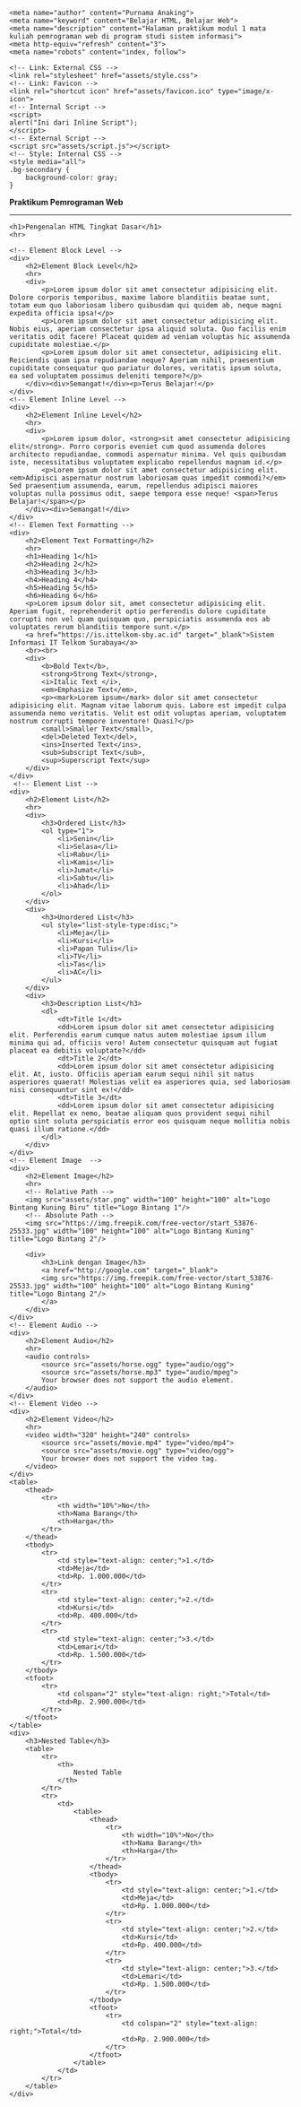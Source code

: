 <html>

<head>
    <meta charset="UTF-8">
    <meta http-equiv="X-UA-Compatible" content="IE=edge">
    <meta name="viewport" content="width=device-width, initial-scale=1.0">
    <title>Pengenalan HTML Tingkat Dasar</title>

    <meta name="author" content="Purnama Anaking">
    <meta name="keyword" content="Belajar HTML, Belajar Web">
    <meta name="description" content="Halaman praktikum modul 1 mata kuliah pemrograman web di program studi sistem informasi">
    <meta http-equiv="refresh" content="3">
    <meta name="robots" content="index, follow">

    <!-- Link: External CSS -->
    <link rel="stylesheet" href="assets/style.css">
    <!-- Link: Favicon -->
    <link rel="shortcut icon" href="assets/favicon.ico" type="image/x-icon">
    <!-- Internal Script -->
    <script>
    alert("Ini dari Inline Script");
    </script>
    <!-- External Script -->
    <script src="assets/script.js"></script>
    <!-- Style: Internal CSS -->
    <style media="all">
    .bg-secondary {
        background-color: gray;
    }
</style>
<style>
    table {
        border-spacing: 0;
        border-collapse: collapse;
        width: 100%;
    }

    th, td {
        border: solid 1px black;
        padding: 10px;
    }

    th {
        background-color: lightsteelblue;
    }

    tfoot {
        font-weight: bold;
    }

</style>
</head>

<body>
    <strong>Praktikum Pemrograman Web</strong>
    <hr>

    <h1>Pengenalan HTML Tingkat Dasar</h1> 
    <hr>

    <!-- Element Block Level -->
    <div>
        <h2>Element Block Level</h2>
        <hr>
        <div>
            <p>Lorem ipsum dolor sit amet consectetur adipisicing elit. Dolore corporis temporibus, maxime labore blanditiis beatae sunt, totam eum quo laboriosam libero quibusdam qui quidem ab, neque magni expedita officia ipsa!</p>
            <p>Lorem ipsum dolor sit amet consectetur adipisicing elit. Nobis eius, aperiam consectetur ipsa aliquid soluta. Quo facilis enim veritatis odit facere! Placeat quidem ad veniam voluptas hic assumenda cupiditate molestiae.</p>
            <p>Lorem ipsum dolor sit amet consectetur, adipisicing elit. Reiciendis quam ipsa repudiandae neque? Aperiam nihil, praesentium cupiditate consequatur quo pariatur dolores, veritatis ipsum soluta, ea sed voluptatem possimus deleniti tempore?</p>
        </div><div>Semangat!</div><p>Terus Belajar!</p>
    </div>
    <!-- Element Inline Level -->
    <div>
        <h2>Element Inline Level</h2>
        <hr>
        <div>
            <p>Lorem ipsum dolor, <strong>sit amet consectetur adipisicing elit</strong>. Porro corporis eveniet cum quod assumenda dolores architecto repudiandae, commodi aspernatur minima. Vel quis quibusdam iste, necessitatibus voluptatem explicabo repellendus magnam id.</p>
            <p>Lorem ipsum dolor sit amet consectetur adipisicing elit. <em>Adipisci aspernatur nostrum laboriosam quas impedit commodi?</em> Sed praesentium assumenda, earum, repellendus adipisci maiores voluptas nulla possimus odit, saepe tempora esse neque! <span>Terus Belajar!</span></p>
        </div><div>Semangat!</div>
    </div>
    <!-- Elemen Text Formatting -->
    <div>
        <h2>Element Text Formatting</h2>
        <hr>
        <h1>Heading 1</h1>
        <h2>Heading 2</h2>
        <h3>Heading 3</h3>
        <h4>Heading 4</h4>
        <h5>Heading 5</h5>
        <h6>Heading 6</h6>
        <p>Lorem ipsum dolor sit, amet consectetur adipisicing elit. Aperiam fugit, reprehenderit optio perferendis dolore cupiditate corrupti non vel quam quisquam quo, perspiciatis assumenda eos ab voluptates rerum blanditiis tempore sunt.</p>
        <a href="https://is.ittelkom-sby.ac.id" target="_blank">Sistem Informasi IT Telkom Surabaya</a>
        <br><br>
        <div>
            <b>Bold Text</b>,
            <strong>Strong Text</strong>,
            <i>Italic Text </i>,
            <em>Emphasize Text</em>,
            <p><mark>Lorem ipsum</mark> dolor sit amet consectetur adipisicing elit. Magnam vitae laborum quis. Labore est impedit culpa assumenda nemo veritatis. Velit est odit voluptas aperiam, voluptatem nostrum corrupti tempore inventore! Quasi?</p>
            <small>Smaller Text</small>,
            <del>Deleted Text</del>,
            <ins>Inserted Text</ins>,
            <sub>Subscript Text</sub>,
            <sup>Superscript Text</sup>
        </div>
    </div>
     <!-- Element List -->
    <div>
        <h2>Element List</h2>
        <hr>
        <div>
            <h3>Ordered List</h3>
            <ol type="1">
                <li>Senin</li>
                <li>Selasa</li>
                <li>Rabu</li>
                <li>Kamis</li>
                <li>Jumat</li>
                <li>Sabtu</li>
                <li>Ahad</li>
            </ol>
        </div>
        <div>
            <h3>Unordered List</h3>
            <ul style="list-style-type:disc;">
                <li>Meja</li>
                <li>Kursi</li>
                <li>Papan Tulis</li>
                <li>TV</li>
                <li>Tas</li>
                <li>AC</li>
            </ul>
        </div>
        <div>
            <h3>Description List</h3>
            <dl>
                <dt>Title 1</dt>
                <dd>Lorem ipsum dolor sit amet consectetur adipisicing elit. Perferendis earum cumque natus autem molestiae ipsum illum minima qui ad, officiis vero! Autem consectetur quisquam aut fugiat placeat ea debitis voluptate?</dd>
                <dt>Title 2</dt>
                <dd>Lorem ipsum dolor sit amet consectetur adipisicing elit. At, iusto. Officiis aperiam earum sequi nihil sit natus asperiores quaerat! Molestias velit ea asperiores quia, sed laboriosam nisi consequuntur sint ex!</dd>
                <dt>Title 3</dt>
                <dd>Lorem ipsum dolor sit amet consectetur adipisicing elit. Repellat ex nemo, beatae aliquam quos provident sequi nihil optio sint soluta perspiciatis error eos quisquam neque mollitia nobis quasi illum ratione.</dd>
            </dl>
        </div>
    </div>
    <!-- Element Image  -->
    <div>
        <h2>Element Image</h2>
        <hr>
        <!-- Relative Path -->
        <img src="assets/star.png" width="100" height="100" alt="Logo Bintang Kuning Biru" title="Logo Bintang 1"/>
        <!-- Absolute Path -->
        <img src="https://img.freepik.com/free-vector/start_53876-25533.jpg" width="100" height="100" alt="Logo Bintang Kuning" title="Logo Bintang 2"/>

        <div>
            <h3>Link dengan Image</h3>
            <a href="http://google.com" target="_blank">
            <img src="https://img.freepik.com/free-vector/start_53876-25533.jpg" width="100" height="100" alt="Logo Bintang Kuning" title="Logo Bintang 2"/>
            </a>
        </div>
    </div>
    <!-- Element Audio -->
    <div>
        <h2>Element Audio</h2>
        <hr>
        <audio controls>
            <source src="assets/horse.ogg" type="audio/ogg">
            <source src="assets/horse.mp3" type="audio/mpeg">
            Your browser does not support the audio element.
        </audio>
    </div>
    <!-- Element Video -->
    <div>
        <h2>Element Video</h2>
        <hr>
        <video width="320" height="240" controls>
            <source src="assets/movie.mp4" type="video/mp4">
            <source src="assets/movie.ogg" type="video/ogg">
            Your browser does not support the video tag.
        </video>
    </div>
    <table>
        <thead>
            <tr>
                <th width="10%">No</th>
                <th>Nama Barang</th>
                <th>Harga</th>
            </tr>
        </thead>
        <tbody>
            <tr>
                <td style="text-align: center;">1.</td>
                <td>Meja</td>
                <td>Rp. 1.000.000</td>
            </tr>
            <tr>
                <td style="text-align: center;">2.</td>
                <td>Kursi</td>
                <td>Rp. 400.000</td>
            </tr>
            <tr>
                <td style="text-align: center;">3.</td>
                <td>Lemari</td>
                <td>Rp. 1.500.000</td>
            </tr>
        </tbody>
        <tfoot>
            <tr>
                <td colspan="2" style="text-align: right;">Total</td>
                <td>Rp. 2.900.000</td>
            </tr>
        </tfoot>
    </table>
    <div>
        <h3>Nested Table</h3>
        <table>
            <tr>
                <th>
                    Nested Table
                </th>
            </tr>
            <tr>
                <td>
                    <table>
                        <thead>
                            <tr>
                                <th width="10%">No</th>
                                <th>Nama Barang</th>
                                <th>Harga</th>
                            </tr>
                        </thead>
                        <tbody>
                            <tr>
                                <td style="text-align: center;">1.</td>
                                <td>Meja</td>
                                <td>Rp. 1.000.000</td>
                            </tr>
                            <tr>
                                <td style="text-align: center;">2.</td>
                                <td>Kursi</td>
                                <td>Rp. 400.000</td>
                            </tr>
                            <tr>
                                <td style="text-align: center;">3.</td>
                                <td>Lemari</td>
                                <td>Rp. 1.500.000</td>
                            </tr>
                        </tbody>
                        <tfoot>
                            <tr>
                                <td colspan="2" style="text-align: right;">Total</td>
                                <td>Rp. 2.900.000</td>
                            </tr>
                        </tfoot>
                    </table>
                </td>
            </tr>
        </table>
    </div>

</body>
</html>
